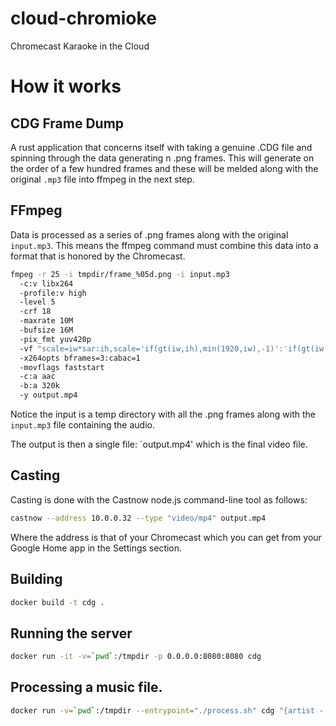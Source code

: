 # cloud-chromioke
Chromecast Karaoke in the Cloud

# How it works

## CDG Frame Dump
A rust application that concerns itself with taking a genuine .CDG file
and spinning through the data generating n .png frames.  This will
generate on the order of a few hundred frames and these will be melded
along with the original `.mp3` file into ffmpeg in the next step.

## FFmpeg
Data is processed as a series of .png frames along with the original
`input.mp3`. This means the ffmpeg command must combine this data into a
format that is honored by the Chromecast.

```sh
fmpeg -r 25 -i tmpdir/frame_%05d.png -i input.mp3 
  -c:v libx264
  -profile:v high
  -level 5
  -crf 18
  -maxrate 10M
  -bufsize 16M
  -pix_fmt yuv420p
  -vf "scale=iw*sar:ih,scale='if(gt(iw,ih),min(1920,iw),-1)':'if(gt(iw,ih),-1,min(1080,ih))'"
  -x264opts bframes=3:cabac=1
  -movflags faststart
  -c:a aac
  -b:a 320k
  -y output.mp4
```

Notice the input is a temp directory with all the .png frames along with
the `input.mp3` file containing the audio.

The output is then a single file: `output.mp4' which is the final video
file.

## Casting
Casting is done with the Castnow node.js command-line tool as follows:

```sh
castnow --address 10.0.0.32 --type "video/mp4" output.mp4
```

Where the address is that of your Chromecast which you can get from your
Google Home app in the Settings section.

## Building
```sh
docker build -t cdg .
```

## Running the server
```sh
docker run -it -v=`pwd`:/tmpdir -p 0.0.0.0:8080:8080 cdg
```

## Processing a music file.
```sh
docker run -v=`pwd`:/tmpdir --entrypoint="./process.sh" cdg "{artist - song.zip}"
```
